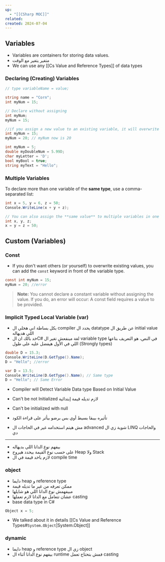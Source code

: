 ```yaml
---
up:
  - "[[CSharp MOC]]"
related: 
created: 2024-07-04
---
```


## Variables
- Variables are containers for storing data values.
- متغير يتغير مع الوقت
- We can use any [[Cs Value and Reference Types]] of data types

### Declaring (Creating) Variables
```cs
// type variableName = value;

string name = "Corn";
int myNum = 15;

// Declare without assigning
int myNum;
myNum = 15;

//if you assign a new value to an existing variable, it will overwrite the previous value
int myNum = 15;
myNum = 20; // myNum now is 20

int myNum = 5;
double myDoubleNum = 5.99D;
char myLetter = 'D';
bool myBool = true;
string myText = "Hello";

```

### Multiple Variables
To declare more than one variable of the **same type**, use a comma-separated list:

```cs
int x = 5, y = 6, z = 50;
Console.WriteLine(x + y + z);

// You can also assign the **same value** to multiple variables in one line
int x, y, z;
x = y = z = 50;
```
## Custom (Variables)
### Const
- If you don't want others (or yourself) to overwrite existing values, you can add the `const` keyword in front of the variable type.

```cs
const int myNum = 15;
myNum = 20; //error
```

> **Note:** You cannot declare a constant variable without assigning the value. 
> If you do, an error will occur: A const field requires a value to be provided.
### Implicit Typed Local Variable (var)
- بكل بساطة اني هخلي ال compiler يحدد ال datatype عن طريق ال initial value اللي هديهاله 
- خد بالك ان الC# لغة مينفعش تغير ال variable type في النص، هو التعريف بتاعها اللي في الأول هيفضل عليه على طول (Strongly types)

```cs
double D = 15.3;
Console.WriteLine(D.GetType().Name);
D = "Hello"; //error

var D = 13.5;
Console.WriteLine(D.GetType().Name); // Same type
D = "Hello"; // Same Error
```
- Compiler will Detect Variable Data type Based on Initial Value
- Can't be not Initialized لازم تديله قيمة إبتدائية
- Can't be initialized with null

- تأثيره بيبقا بسيط أوي بس برضو بيأثر على قراءة الكود
- مش هيتم استخدامه غير في الحاجات ال advanced شوية زي ال LINQ والحاجات دي
---
- بيفهم نوع الداتا اللي بديهاله
- على حسب نوع القيمة بيحدد هيروح Heap ولا Stack
- لازم ياخد قيمة في ال compile time
### object
- دايما heap و reference type
- ممكن تعرفه من غير ما تديله قيمة
- مبيفهمش نوع الداتا اللي هو شايلها
- عشان تتعامل مع الداتا لازم تعملها casting
- base data type in C#

```cs
Object x = 5;
```

- We talked about it in details [[Cs Value and Reference Types#`System.Object`|System.Object]]

### dynamic 
- دايما heap و reference type زي ال object
- بيفهم نوع الداتا أثناء ال runtime فمش بتحتاج تعمل casting
